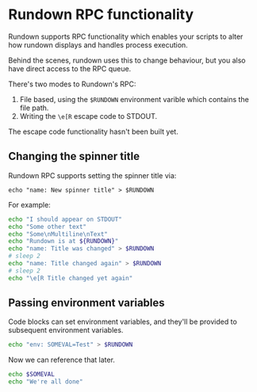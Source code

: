 # Rundown RPC functionality

Rundown supports RPC functionality which enables your scripts to alter how rundown displays and handles process execution.

Behind the scenes, rundown uses this to change behaviour, but you also have direct access to the RPC queue.

There's two modes to Rundown's RPC:

1. File based, using the `$RUNDOWN` environment varible which contains the file path.
2. Writing the `\e[R` escape code to STDOUT.

The escape code functionality hasn't been built yet.

## Changing the spinner title

Rundown RPC supports setting the spinner title via:

    echo "name: New spinner title" > $RUNDOWN

For example:

``` bash stdout
echo "I should appear on STDOUT"
echo "Some other text"
echo "Some\nMultiline\nText"
echo "Rundown is at ${RUNDOWN}"
echo "name: Title was changed" > $RUNDOWN
# sleep 2
echo "name: Title changed again" > $RUNDOWN
# sleep 2
echo "\e[R Title changed yet again"
```

## Passing environment variables

Code blocks can set environment variables, and they'll be provided to subsequent environment variables.

``` bash reveal nospin
echo "env: SOMEVAL=Test" > $RUNDOWN
```

Now we can reference that later.

``` bash stdout reveal nospin
echo $SOMEVAL
echo "We're all done"
```